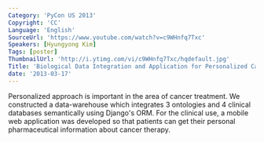 ```yaml
---
Category: 'PyCon US 2013'
Copyright: 'CC'
Language: 'English'
SourceUrl: 'https://www.youtube.com/watch?v=c9WHnfq7Txc'
Speakers: [Hyungyong Kim]
Tags: [poster]
ThumbnailUrl: 'http://i.ytimg.com/vi/c9WHnfq7Txc/hqdefault.jpg'
Title: 'Biological Data Integration and Application for Personalized Cancer Treatment'
date: '2013-03-17'
---
```

Personalized approach is important in the area of cancer treatment.  We constructed a data-warehouse which integrates 3 ontologies and 4 clinical databases semantically using Django's ORM. For the clinical use, a mobile web application was developed so that patients can get their personal pharmaceutical information about cancer therapy.
